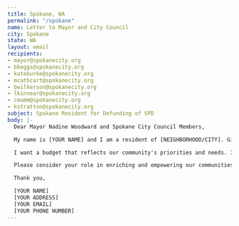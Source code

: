 ```yaml
---
title: Spokane, WA
permalink: "/spokane"
name: Letter to Mayor and City Council
city: Spokane
state: WA
layout: email
recipients:
- mayor@spokanecity.org
- bbeggs@spokanecity.org
- kateburke@spokanecity.org
- mcathcart@spokanecity.org
- bwilkerson@spokanecity.org
- lkinnear@spokanecity.org
- cmumm@spokanecity.org
- kstratton@spokanecity.org
subject: Spokane Resident for Defunding of SPD
body: |-
  Dear Mayor Nadine Woodward and Spokane City Council Members,

  My name is [YOUR NAME] and I am a resident of [NEIGHBORHOOD/CITY]. Given the history of policing and the most recent murders of Black people, I am asking you to redirect money away from the Spokane PD in the 2021 budget and instead to prioritize services that help strengthen our communities.

  I want a budget that reflects our community's priorities and needs. I urge you to advocate for a meaningful reallocation of the city's expenditures: away from policing, and towards social programs and resources that support housing, jobs, education, health care, child care, and other critical community needs. Beyond policing our community, these services are proven to be more effective in improving community safety and wellness. I demand a budget that supports community wellbeing, rather than gives power to police forces that tear them apart.

  Please consider your role in enriching and empowering our communities, especially during a time of racial injustice, wide-spread illness, and economic vulnerability.

  Thank you,

  [YOUR NAME]
  [YOUR ADDRESS]
  [YOUR EMAIL]
  [YOUR PHONE NUMBER]
---
```


